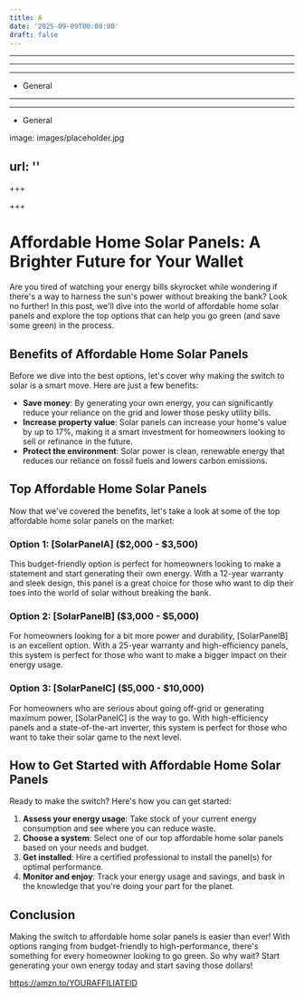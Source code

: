 ```yaml
---
title: A
date: '2025-09-09T00:00:00'
draft: false
---
```


---



---

---




- General
---

---

- General

image: images/placeholder.jpg

url: ''
---

+++





+++





**Affordable Home Solar Panels: A Brighter Future for Your Wallet**
============================================================

Are you tired of watching your energy bills skyrocket while wondering if there's a way to harness the sun's power without breaking the bank? Look no further! In this post, we'll dive into the world of affordable home solar panels and explore the top options that can help you go green (and save some green) in the process.

**Benefits of Affordable Home Solar Panels**
------------------------------------------

Before we dive into the best options, let's cover why making the switch to solar is a smart move. Here are just a few benefits:

* **Save money**: By generating your own energy, you can significantly reduce your reliance on the grid and lower those pesky utility bills.
* **Increase property value**: Solar panels can increase your home's value by up to 17%, making it a smart investment for homeowners looking to sell or refinance in the future.
* **Protect the environment**: Solar power is clean, renewable energy that reduces our reliance on fossil fuels and lowers carbon emissions.

**Top Affordable Home Solar Panels**
-----------------------------------

Now that we've covered the benefits, let's take a look at some of the top affordable home solar panels on the market:

### Option 1: [SolarPanelA] ($2,000 - $3,500)

This budget-friendly option is perfect for homeowners looking to make a statement and start generating their own energy. With a 12-year warranty and sleek design, this panel is a great choice for those who want to dip their toes into the world of solar without breaking the bank.

### Option 2: [SolarPanelB] ($3,000 - $5,000)

For homeowners looking for a bit more power and durability, [SolarPanelB] is an excellent option. With a 25-year warranty and high-efficiency panels, this system is perfect for those who want to make a bigger impact on their energy usage.

### Option 3: [SolarPanelC] ($5,000 - $10,000)

For homeowners who are serious about going off-grid or generating maximum power, [SolarPanelC] is the way to go. With high-efficiency panels and a state-of-the-art inverter, this system is perfect for those who want to take their solar game to the next level.

**How to Get Started with Affordable Home Solar Panels**
--------------------------------------------------

Ready to make the switch? Here's how you can get started:

1. **Assess your energy usage**: Take stock of your current energy consumption and see where you can reduce waste.
2. **Choose a system**: Select one of our top affordable home solar panels based on your needs and budget.
3. **Get installed**: Hire a certified professional to install the panel(s) for optimal performance.
4. **Monitor and enjoy**: Track your energy usage and savings, and bask in the knowledge that you're doing your part for the planet.

**Conclusion**
----------

Making the switch to affordable home solar panels is easier than ever! With options ranging from budget-friendly to high-performance, there's something for every homeowner looking to go green. So why wait? Start generating your own energy today and start saving those dollars!

https://amzn.to/YOURAFFILIATEID